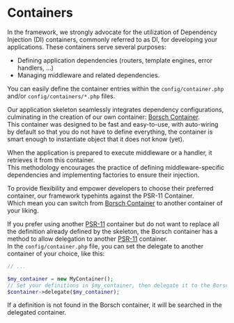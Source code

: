 # Containers

In the framework, we strongly advocate for the utilization of Dependency Injection (DI) containers, commonly referred to
as DI, for developing your applications. These containers serve several purposes:
* Defining application dependencies (routers, template engines, error handlers, ...)
* Managing middleware and related dependencies.

You can easily define the container entries within the `config/container.php` and/or `config/containers/*.php` files.

Our application skeleton seamlessly integrates dependency configurations, culminating in the creation of our own
container: [Borsch Container](https://github.com/borschphp/borsch-container).  
This container was designed to be fast and easy-to-use, with auto-wiring by default so that you do not have to define
everything, the container is smart enough to instantiate object that it does not know (yet).

When the application is prepared to execute middleware or a handler, it retrieves it from this container.  
This methodology encourages the practice of defining middleware-specific dependencies and implementing factories to
ensure their injection.

To provide flexibility and empower developers to choose their preferred container, our framework typehints against the
PSR-11 Container.  
Which mean you can switch from [Borsch Container](https://github.com/borschphp/borsch-container) to another container
of your liking.

If you prefer using another [PSR-11](https://www.php-fig.org/psr/psr-11/) container but do not want to replace all the
definition already defined by the skeleton, the Borsch container has a method to allow delegation to another
[PSR-11](https://www.php-fig.org/psr/psr-11/) container.  
In the `config/container.php` file, you can set the delegate to another container of your choice, like this:

```php
// ...

$my_container = new MyContainer();
// Set your definitions in $my_container, then delegate it to the Borsch container
$container->delegate($my_container);
```

If a definition is not found in the Borsch container, it will be searched in the delegated container.
